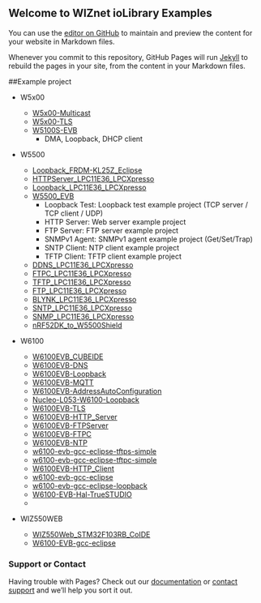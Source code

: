 ## Welcome to WIZnet ioLibrary Examples

You can use the [editor on GitHub](https://github.com/WIZnet-ioLibrary/WIZnet-ioLibrary.github.io/edit/master/index.md) to maintain and preview the content for your website in Markdown files.

Whenever you commit to this repository, GitHub Pages will run [Jekyll](https://jekyllrb.com/) to rebuild the pages in your site, from the content in your Markdown files.


##Example project

- W5x00
	- [W5x00-Multicast ](https://github.com/WIZnet-ioLibrary/W5x00-Multicast)
  	- [W5x00-TLS](https://github.com/WIZnet-ioLibrary/W5x00-TLS)
  	- [W5100S-EVB](https://github.com/Wiznet/W5100S-EVB)
  		- DMA, Loopback, DHCP client

- W5500
	- [Loopback_FRDM-KL25Z_Eclipse](https://github.com/Wiznet/Loopback_FRDM-KL25Z_Eclipse)
	- [HTTPServer_LPC11E36_LPCXpresso](https://github.com/Wiznet/HTTPServer_LPC11E36_LPCXpresso)
	- [Loopback_LPC11E36_LPCXpresso](https://github.com/Wiznet/Loopback_LPC11E36_LPCXpresso)
	- [W5500_EVB](https://github.com/Wiznet/W5500_EVB)
		- Loopback Test: Loopback test example project (TCP server / TCP client / UDP)
        - HTTP Server: Web server example project
        - FTP Server: FTP server example project
        - SNMPv1 Agent: SNMPv1 agent example project (Get/Set/Trap)
        - SNTP Client: NTP client example project
        - TFTP Client: TFTP client example project
    - [DDNS_LPC11E36_LPCXpresso](https://github.com/Wiznet/DDNS_LPC11E36_LPCXpresso)
    - [FTPC_LPC11E36_LPCXpresso](https://github.com/Wiznet/FTPC_LPC11E36_LPCXpresso)
    - [TFTP_LPC11E36_LPCXpresso](https://github.com/Wiznet/TFTP_LPC11E36_LPCXpresso)
    - [FTP_LPC11E36_LPCXpresso](https://github.com/Wiznet/FTP_LPC11E36_LPCXpresso)
    - [BLYNK_LPC11E36_LPCXpresso](https://github.com/Wiznet/BLYNK_LPC11E36_LPCXpresso)
    - [SNTP_LPC11E36_LPCXpresso](https://github.com/Wiznet/SNTP_LPC11E36_LPCXpresso)
    - [SNMP_LPC11E36_LPCXpresso](https://github.com/Wiznet/SNMP_LPC11E36_LPCXpresso)
    - [nRF52DK_to_W5500Shield](https://github.com/Wiznet/nRF52DK_to_W5500Shield)
 
- W6100
	- [W6100EVB_CUBEIDE](https://github.com/WIZnet-ioLibrary/W6100EVB_CUBEIDE)
    - [W6100EVB-DNS](https://github.com/WIZnet-ioLibrary/W6100EVB-DNS)
    - [W6100EVB-Loopback](https://github.com/WIZnet-ioLibrary/W6100EVB-Loopback)
    - [W6100EVB-MQTT](https://github.com/WIZnet-ioLibrary/W6100EVB-MQTT)
    - [W6100EVB-AddressAutoConfiguration](https://github.com/WIZnet-ioLibrary/W6100EVB-AddressAutoConfiguration)
    - [Nucleo-L053-W6100-Loopback](https://github.com/WIZnet-ioLibrary/Nucleo-L053-W6100-Loopback)
    - [W6100EVB-TLS](https://github.com/WIZnet-ioLibrary/W6100EVB-TLS)
    - [W6100EVB-HTTP_Server](https://github.com/WIZnet-ioLibrary/W6100EVB-HTTP_Server)
    - [W6100EVB-FTPServer](https://github.com/WIZnet-ioLibrary/W6100EVB-FTPServer)
    - [W6100EVB-FTPC](https://github.com/WIZnet-ioLibrary/W6100EVB-FTPC)
    - [W6100EVB-NTP](https://github.com/WIZnet-ioLibrary/W6100EVB-NTP)
    - [w6100-evb-gcc-eclipse-tftps-simple](https://github.com/WIZnet-ioLibrary/w6100-evb-gcc-eclipse-tftps-simple)
    - [w6100-evb-gcc-eclipse-tftpc-simple](https://github.com/WIZnet-ioLibrary/w6100-evb-gcc-eclipse-tftpc-simple)
    - [W6100EVB-HTTP_Client](https://github.com/WIZnet-ioLibrary/)
    - [w6100-evb-gcc-eclipse](https://github.com/WIZnet-ioLibrary/w6100-evb-gcc-eclipse)
    - [w6100-evb-gcc-eclipse-loopback](https://github.com/WIZnet-ioLibrary/w6100-evb-gcc-eclipse-loopback)
    - [W6100-EVB-Hal-TrueSTUDIO](https://github.com/Wiznet/W6100-EVB-Hal-TrueSTUDIO)
    - 


 - WIZ550WEB
 	- [WIZ550Web_STM32F103RB_CoIDE](https://github.com/Wiznet/WIZ550Web_STM32F103RB_CoIDE)
 	- [W6100-EVB-gcc-eclipse](https://github.com/Wiznet/W6100-EVB-gcc-eclipse)

### Support or Contact

Having trouble with Pages? Check out our [documentation](https://help.github.com/categories/github-pages-basics/) or [contact support](https://github.com/contact) and we’ll help you sort it out.
